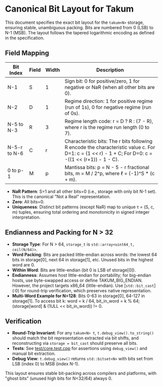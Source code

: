 # Canonical Bit Layout for Takum<N>

This document specifies the exact bit layout for the `takum<N>` storage, ensuring stable, unambiguous packing. Bits are numbered from 0 (LSB) to N-1 (MSB). The layout follows the tapered logarithmic encoding as defined in the specification.

## Field Mapping

| Bit Index | Field | Width | Description |
|-----------|-------|-------|-------------|
| N-1 | S | 1 | Sign bit: 0 for positive/zero, 1 for negative or NaR (when all other bits are 0). |
| N-2 | D | 1 | Regime direction: 1 for positive regime (run of 1s), 0 for negative regime (run of 0s). |
| N-5 to N-3 | R | 3 | Regime length code: r = D ? R : (7 - R), where r is the regime run length (0 to 7). |
| N-5-r to N-6 | C | r | Characteristic bits: The r bits following R encode the characteristic value c. For D=1: c = (1 << r) - 1 + C; For D=0: c = -((1 << (r+1)) - 1 - C). |
| 0 to p-1 | M | p | Mantissa bits: p = N - 5 - r fractional bits, m = M / 2^p, where ℓ = (-1)^S * (c + m). |

- **NaR Pattern**: S=1 and all other bits=0 (i.e., storage with only bit N-1 set). This is the canonical "Not a Real" representation.
- **Zero**: All bits=0.
- **Uniqueness**: Distinct bit patterns (except NaR) map to unique τ = (S, c, m) tuples, ensuring total ordering and monotonicity in signed integer interpretation.

## Endianness and Packing for N > 32

- **Storage Type**: For N > 64, `storage_t` is `std::array<uint64_t, ceil(N/64)>`.
- **Word Packing**: Bits are packed little-endian across words: the lowest 64 bits in storage[0], next 64 in storage[1], etc. Unused bits in the highest word are 0.
- **Within Word**: Bits are little-endian (bit 0 is LSB of storage[0]).
- **Endianness**: Assumes host little-endian for portability; for big-endian hosts, use byte-swapped access or define TAKUM_BIG_ENDIAN. However, the project targets x86_64 (little-endian). Use [`std::bit_cast`](<cstdint>:0) for round-trip verification, which preserves native representation.
- **Multi-Word Example for N=128**: Bits 0-63 in storage[0], 64-127 in storage[1]. To access bit k: word = k / 64, bit_in_word = k % 64; (storage[word] & (1ULL << bit_in_word)) != 0.

## Verification

- **Round-Trip Invariant**: For any `takum<N> t`, `t.debug_view().to_string()` should match the bit representation extracted via bit shifts, and reconstructing via `storage = bit_cast` should preserve all bits.
- **Tests**: See [test/core.test.cpp](test/core.test.cpp:1) for assertions using `debug_view()` and manual bit extraction.
- **Debug View**: `t.debug_view()` returns `std::bitset<N>` with bits set from LSB (index 0) to MSB (index N-1).

This layout ensures stable bit-packing across compilers and platforms, with "ghost bits" (unused high bits for N<32/64) always 0.